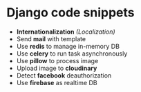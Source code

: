 # Django code snippets

- **Internationalization** *(Localization)*
- Send **mail** with template
- Use **redis** to manage in-memory DB
- Use **celery** to run task asynchronously
- Use **pillow** to process image
- Upload image to **cloudinary**
- Detect **facebook** deauthorization
- Use **firebase** as realtime DB
